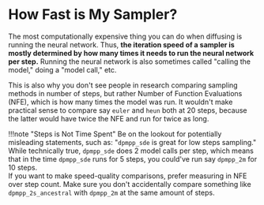 # How Fast is My Sampler?

The most computationally expensive thing you can do when diffusing is running the neural network. Thus, **the iteration speed of a sampler is mostly determined by how many times it needs to run the neural network per step.** Running the neural network is also sometimes called "calling the model," doing a "model call," etc.

This is also why you don't see people in research comparing sampling methods in number of steps, but rather Number of Function Evaluations (NFE), which is how many times the model was run. It wouldn't make practical sense to compare say `euler` and `heun` both at 20 steps, because the latter would have twice the NFE and run for twice as long.

!!!note "Steps is Not Time Spent"
    Be on the lookout for potentially misleading statements, such as: "`dpmpp_sde` is great for low steps sampling." While technically true, `dpmpp_sde` does 2 model calls per step, which means that in the time `dpmpp_sde` runs for 5 steps, you could've run say `dpmpp_2m` for 10 steps.  
    If you want to make speed-quality comparisons, prefer measuring in NFE over step count. Make sure you don't accidentally compare something like `dpmpp_2s_ancestral` with `dpmpp_2m` at the same amount of steps.
